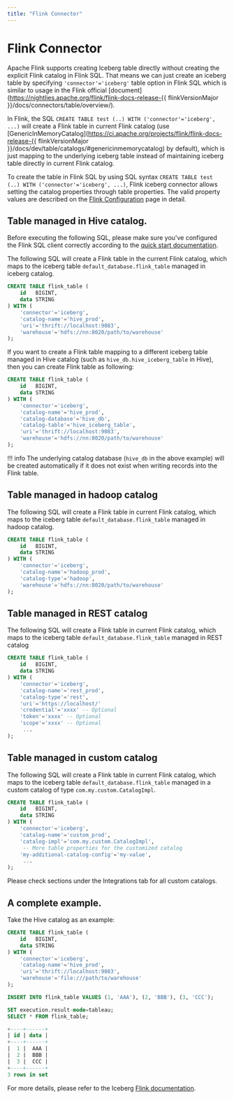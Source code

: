 ```yaml
---
title: "Flink Connector"
---
```

<!--
 - Licensed to the Apache Software Foundation (ASF) under one or more
 - contributor license agreements.  See the NOTICE file distributed with
 - this work for additional information regarding copyright ownership.
 - The ASF licenses this file to You under the Apache License, Version 2.0
 - (the "License"); you may not use this file except in compliance with
 - the License.  You may obtain a copy of the License at
 -
 -   http://www.apache.org/licenses/LICENSE-2.0
 -
 - Unless required by applicable law or agreed to in writing, software
 - distributed under the License is distributed on an "AS IS" BASIS,
 - WITHOUT WARRANTIES OR CONDITIONS OF ANY KIND, either express or implied.
 - See the License for the specific language governing permissions and
 - limitations under the License.
 -->

# Flink Connector
Apache Flink supports creating Iceberg table directly without creating the explicit Flink catalog in Flink SQL. That means we can just create an iceberg table by specifying `'connector'='iceberg'` table option in Flink SQL which is similar to usage in the Flink official [document](https://nightlies.apache.org/flink/flink-docs-release-{{ flinkVersionMajor }}/docs/connectors/table/overview/).

In Flink, the SQL `CREATE TABLE test (..) WITH ('connector'='iceberg', ...)` will create a Flink table in current Flink catalog (use [GenericInMemoryCatalog](https://ci.apache.org/projects/flink/flink-docs-release-{{ flinkVersionMajor }}/docs/dev/table/catalogs/#genericinmemorycatalog) by default),
which is just mapping to the underlying iceberg table instead of maintaining iceberg table directly in current Flink catalog.

To create the table in Flink SQL by using SQL syntax `CREATE TABLE test (..) WITH ('connector'='iceberg', ...)`,  Flink iceberg connector allows setting the catalog properties through table properties. The valid property values are described on the [Flink Configuration](flink-configuration.md#catalog-configuration) page in detail.

## Table managed in Hive catalog.

Before executing the following SQL, please make sure you've configured the Flink SQL client correctly according to the [quick start documentation](flink.md).

The following SQL will create a Flink table in the current Flink catalog, which maps to the iceberg table `default_database.flink_table` managed in iceberg catalog.

```sql
CREATE TABLE flink_table (
    id   BIGINT,
    data STRING
) WITH (
    'connector'='iceberg',
    'catalog-name'='hive_prod',
    'uri'='thrift://localhost:9083',
    'warehouse'='hdfs://nn:8020/path/to/warehouse'
);
```

If you want to create a Flink table mapping to a different iceberg table managed in Hive catalog (such as `hive_db.hive_iceberg_table` in Hive), then you can create Flink table as following:

```sql
CREATE TABLE flink_table (
    id   BIGINT,
    data STRING
) WITH (
    'connector'='iceberg',
    'catalog-name'='hive_prod',
    'catalog-database'='hive_db',
    'catalog-table'='hive_iceberg_table',
    'uri'='thrift://localhost:9083',
    'warehouse'='hdfs://nn:8020/path/to/warehouse'
);
```

!!! info
    The underlying catalog database (`hive_db` in the above example) will be created automatically if it does not exist when writing records into the Flink table.

## Table managed in hadoop catalog

The following SQL will create a Flink table in current Flink catalog, which maps to the iceberg table `default_database.flink_table` managed in hadoop catalog.

```sql
CREATE TABLE flink_table (
    id   BIGINT,
    data STRING
) WITH (
    'connector'='iceberg',
    'catalog-name'='hadoop_prod',
    'catalog-type'='hadoop',
    'warehouse'='hdfs://nn:8020/path/to/warehouse'
);
```

## Table managed in REST catalog

The following SQL will create a Flink table in current Flink catalog, which maps to the iceberg table `default_database.flink_table` managed in REST catalog

```sql
CREATE TABLE flink_table (
    id   BIGINT,
    data STRING
) WITH (
    'connector'='iceberg',
    'catalog-name'='rest_prod',
    'catalog-type'='rest',
    'uri'='https://localhost/'
    'credential'='xxxx' -- Optional
    'token'='xxxx' -- Optional
    'scope'='xxxx' -- Optional
     ...
);
```

## Table managed in custom catalog

The following SQL will create a Flink table in current Flink catalog, which maps to the iceberg table `default_database.flink_table` managed in
a custom catalog of type `com.my.custom.CatalogImpl`.

```sql
CREATE TABLE flink_table (
    id   BIGINT,
    data STRING
) WITH (
    'connector'='iceberg',
    'catalog-name'='custom_prod',
    'catalog-impl'='com.my.custom.CatalogImpl',
     -- More table properties for the customized catalog
    'my-additional-catalog-config'='my-value',
     ...
);
```

Please check sections under the Integrations tab for all custom catalogs.

## A complete example.

Take the Hive catalog as an example:

```sql
CREATE TABLE flink_table (
    id   BIGINT,
    data STRING
) WITH (
    'connector'='iceberg',
    'catalog-name'='hive_prod',
    'uri'='thrift://localhost:9083',
    'warehouse'='file:///path/to/warehouse'
);

INSERT INTO flink_table VALUES (1, 'AAA'), (2, 'BBB'), (3, 'CCC');

SET execution.result-mode=tableau;
SELECT * FROM flink_table;

+----+------+
| id | data |
+----+------+
|  1 |  AAA |
|  2 |  BBB |
|  3 |  CCC |
+----+------+
3 rows in set
```

For more details, please refer to the Iceberg [Flink documentation](flink.md).
